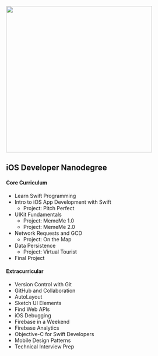 <img src="https://www.underconsideration.com/brandnew/archives/udacity_logo.png" width=400>

## iOS Developer Nanodegree

#### Core Curriculum
* Learn Swift Programming
* Intro to iOS App Development with Swift
  * Project: Pitch Perfect
* UIKit Fundamentals
  * Project: MemeMe 1.0
  * Project: MemeMe 2.0
* Network Requests and GCD
  * Project: On the Map
* Data Persistence
  * Project: Virtual Tourist
* Final Project

#### Extracurricular
* Version Control with Git
* GitHub and Collaboration
* AutoLayout
* Sketch UI Elements
* Find Web APIs
* iOS Debugging
* Firebase in a Weekend
* Firebase Analytics
* Objective-C for Swift Developers
* Mobile Design Patterns
* Technical Interview Prep
